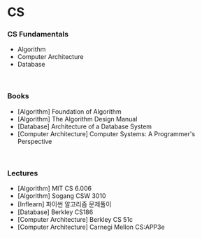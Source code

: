 # CS

### CS Fundamentals
   - Algorithm
   - Computer Architecture
   - Database

<br>

### Books
   - [Algorithm] Foundation of Algorithm
   - [Algorithm] The Algorithm Design Manual
   - [Database] Architecture of a Database System
   - [Computer Architecture] Computer Systems: A Programmer's Perspective

<br>

### Lectures
   - [Algorithm] MIT CS 6.006
   - [Algorithm] Sogang CSW 3010
   - [Inflearn] 파이썬 알고리즘 문제풀이 
   - [Database] Berkley CS186
   - [Computer Architecture] Berkley CS 51c
   - [Computer Architecture] Carnegi Mellon CS:APP3e
